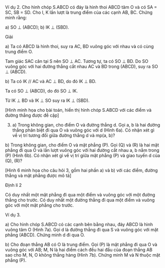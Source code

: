 Ví dụ 2. Cho hình chóp S.ABCD có đáy là hình thoi ABCD tâm O và có SA = SC, SB = SD. Cho I, K lần lượt là trung điểm của các cạnh AB, BC. Chứng minh rằng:

a) SO ⊥ (ABCD);
b) IK ⊥ (SBD).

Giải

a) Ta có ABCD là hình thoi, suy ra AC, BD vuông góc với nhau và có cùng trung điểm O.

Tam giác SAC cân tại S nên SO ⊥ AC. Tương tự, ta có SO ⊥ BD.
Do SO vuông góc với hai đường thẳng cắt nhau AC và BD trong (ABCD), suy ra SO ⊥ (ABCD).

b) Ta có IK // AC và AC ⊥ BD, do đó IK ⊥ BD.

Ta có SO ⊥ (ABCD), do đó SO ⊥ IK.

Từ IK ⊥ BD và IK ⊥ SO suy ra IK ⊥ (SBD).

[Hình minh họa cho bài toán, hiển thị hình chóp S.ABCD với các điểm và đường thẳng được đề cập]

3. a) Trong không gian, cho điểm O và đường thẳng d. Gọi a, b là hai đường thẳng phân biệt đi qua O và vuông góc với d (Hình 6a). Có nhận xét gì về vị trí tương đối giữa đường thẳng d và mp(a, b)?

b) Trong không gian, cho điểm O và mặt phẳng (P). Gọi (Q) và (R) là hai mặt phẳng đi qua O và lần lượt vuông góc với hai đường cắt nhau a, b nằm trong (P) (Hình 6b). Có nhận xét gì về vị trí giữa mặt phẳng (P) và giao tuyến d của (Q), (R)?

[Hình 6 minh họa cho câu hỏi 3, gồm hai phần a) và b) với các điểm, đường thẳng và mặt phẳng được mô tả]

Định lí 2

Có duy nhất một mặt phẳng đi qua một điểm và vuông góc với một đường thẳng cho trước.
Có duy nhất một đường thẳng đi qua một điểm và vuông góc với một mặt phẳng cho trước.

Ví dụ 3.

a) Cho hình chóp S.ABCD có các cạnh bên bằng nhau, đáy ABCD là hình vuông tâm O (Hình 7a). Gọi d là đường thẳng đi qua S và vuông góc với mặt phẳng (ABCD). Chứng minh d đi qua O.

b) Cho đoạn thẳng AB có O là trung điểm. Gọi (P) là mặt phẳng đi qua O và vuông góc với AB; M, N là hai điểm cách đều hai đầu của đoạn thẳng AB sao cho M, N, O không thẳng hàng (Hình 7b). Chứng minh M và N thuộc mặt phẳng (P).